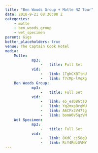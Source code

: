 ```yaml
---
title: "Ben Woods Group + Motte NZ Tour"
date: 2018-9-21 08:30:00 Z
categories:
    - motte
    - ben_woods_group
    - wet_specimen
parent: Gigs
better_placeholders: true
venue: The Captain Cook Hotel
media:
    Motte:
            mp3:
                -   title: Full Set
            vid:
                -   link: 1TghCXBTtnU
                -   link: f7cMp-lVqXg
    Ben Woods Group:
            mp3:
                -   title: Full Set
            vid:
                -   link: e5_esDBGtsQ
                -   link: Yq2mxp8rqWU
                -   link: A6CFx2V47tg
                -   link: bomW0V5qzVM
    Wet Specimen:
            mp3:
                -   title: Full Set
            vid:
                -   link: 8XdC_cj58qQ
                -   link: RiY4RdzGVMY
---
```

